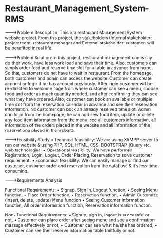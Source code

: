 # Restaurant_Management_System-RMS

--->Problem Description:
This is a restaurant Management System website project. From this project, the stakeholders (Internal stakeholder: project team, restaurant manager and External stakeholder: customer) will be benefited in real life.


--->Problem Solution:
In this project, restaurant management can easily do their work, have less work load and save their time. Also, customers can simply order food and reserve time slot for a table in advance from home. So that, customers do not have to wait in restaurant. From the homepage, both customers and admin can access the website. Customer can create account or login if he has account previously. After login customer will be re-directed to welcome page from where customer can see a menu, choose food and order as much quantity needed, and after confirming they can see what they have ordered. Also, customer can book an available or multiple time slot from the reservation calendar in advance and see their reservation information. No customer can book an already reserved time slot. Admin can login from the homepage, he can add new food item, update or delete any food item information from the menu, see all customers information, all information of the orders placed in the website and all information of the reservations placed in the website.


--->Feasibility Study
• Technical feasibility: We are using XAMPP server to run our website & using PHP, SQL, HTML, CSS, BOOTSTRAP, jQuery etc. web technologies. 
• Operational feasibility: We have performed Registration, Login, Logout, Order Placing, Reservation to solve customer requirement. 
• Economical feasibility: We can easily manage or find our customer, customer order and reservation from the database & it’s less time consuming. 


--->Requirements Analysis

Functional Requirements:
•	Signup, Sign In, Logout function,
•	Seeing Menu function,
•	Place Order function,
•	Reservation function,
•	Admin Customize (insert, delete, update) Menu function
•	Seeing Customer information function, All order information function, Reservation information function.

Non- Functional Requirements:
•	Signup, sign in, logout is successful or not,
•	Customer can place order after seeing menu and see a confirmation massage effectively or not,
•	Customer can see what he/she has ordered,
•	Customer can see their reserve information table fruitfully or not. 
